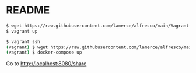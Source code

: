 # README

```sh
$ wget https://raw.githubusercontent.com/lamerce/alfresco/main/Vagrantfile
$ vagrant up

$ vagrant ssh
(vagrant) $ wget https://raw.githubusercontent.com/lamerce/alfresco/main/docker-compose.yml 
(vagrant) $ docker-compose up
```

Go to [http://localhost:8080/share](http://localhost:8080/share)